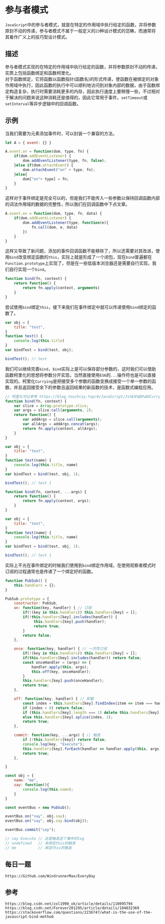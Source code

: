 # 参与者模式
`JavaScript`中的参与者模式，就是在特定的作用域中执行给定的函数，并将参数原封不动的传递，参与者模式不属于一般定义的`23`种设计模式的范畴，而通常将其看作广义上的技巧型设计模式。

## 描述
参与者模式实现的在特定的作用域中执行给定的函数，并将参数原封不动的传递，实质上包括函数绑定和函数柯里化。  
对于函数绑定，它将函数以函数指针(函数名)的形式传递，使函数在被绑定的对象作用域中执行，因此函数的执行中可以顺利地访问到对象内部的数据，由于函数绑定构造复杂，执行时需要消耗更多的内存，因此执行速度上要稍慢一些，不过相对于解决的问题来说这种消耗还是值得的，因此它常用于事件，`setTimeout`或`setInterval`等异步逻辑中的回调函数。

## 示例
当我们需要为元素添加事件时，可以封装一个兼容的方法。

```javascript
let A = { event: {} }

A.event.on = function(dom, type, fn) {
    if(dom.addEventListener) {
        dom.addEventListener(type, fn, false);
    }else if(dom.attachEvent) {
        dom.attachEvent("on" + type, fn);
    }else{
        dom["on"+ type] = fn;
    }
}
```

这样对于事件绑定是完全可以的，但是我们不能传入一些参数以保持回调函数内部的词法作用域的数据的完整性，所以我们在回调函数中下点文章。

```javascript
A.event.on = function(dom, type, fn, data) {
    if(dom.addEventListener) {
        dom.addEventListener(type, function(e){
            fn.call(dom, e, data)
        })
    }
}
```

这样又导致了新问题，添加的事件回调函数不能移除了，所以还需要对其改进，使用`bind`改变绑定函数的`this`，实际上就是形成了一个闭包，现在`bind`普遍都在`Function.prototype`上实现了，但是在一些低版本浏览器还是需要自行实现，我们自行实现一个`bind`。

```javascript
function bind(fn, context) {
    return function() {
        return fn.apply(context, arguments)
    }
}
```

尝试使用`bind`绑定`this`，接下来我们在事件绑定中就可以传递使用`bind`绑定的函数了。

```javascript
var obj = {
    title: "test",
}
function test() {
    console.log(this.title)
}
var bindTest = bind(test, obj);

bindTest(); // test
```

我们可以继续完善`bind`，`bind`实际上是可以保存部分参数的，这时我们可以借助函数柯里化的思想将参数分开实现，当然直接使用`ES6`的`...`操作符也是可以直接实现的。柯里化`Currying`是把接受多个参数的函数变换成接受一个单一参数的函数，并且返回接受余下的参数且返回结果的新函数的技术，是函数式编程应用。

```javascript
// 柯里化可以参考 https://blog.touchczy.top/#/JavaScript/Js%E4%B8%ADCurrying%E7%9A%84%E5%BA%94%E7%94%A8
function bind(fn, context) {
    var slice = Array.prototype.slice;
    var args = slice.call(arguments, 2);
    return function() {
        var addArgs = slice.call(arguments);
        var allArgs = addArgs.concat(args);
        return fn.apply(context, allArgs);
    }
}

var obj = {
    title: "test",
}
function test(name) {
    console.log(this.title, name)
}
var bindTest = bind(test, obj, 1);

bindTest(); // test 1
```

```javascript
function bind(fn, context, ...args) {
    return function() {
        return fn.apply(context, args);
    }
}

var obj = {
    title: "test",
}
function test(name) {
    console.log(this.title, name)
}
var bindTest = bind(test, obj, 1);

bindTest(); // test 1
```

实际上不光在事件绑定的时候我们使用到`bind`绑定作用域，在使用观察者模式时订阅的过程通常也是传递了一个绑定好的函数。

```javascript
function PubSub() {
    this.handlers = {};
}

PubSub.prototype = {
    constructor: PubSub,
    on: function(key, handler) { // 订阅
        if(!(key in this.handlers)) this.handlers[key] = [];
        if(!this.handlers[key].includes(handler)) {
             this.handlers[key].push(handler);
             return true;
        }
        return false;
    },

    once: function(key, handler) { // 一次性订阅
        if(!(key in this.handlers)) this.handlers[key] = [];
        if(this.handlers[key].includes(handler)) return false;
        const onceHandler = (args) => {
            handler.apply(this, args);
            this.off(key, onceHandler);
        }
        this.handlers[key].push(onceHandler);
        return true;
    },

    off: function(key, handler) { // 卸载
        const index = this.handlers[key].findIndex(item => item === handler);
        if (index < 0) return false;
        if (this.handlers[key].length === 1) delete this.handlers[key];
        else this.handlers[key].splice(index, 1);
        return true;
    },

    commit: function(key, ...args) { // 触发
        if (!this.handlers[key]) return false;
        console.log(key, "Execute");
        this.handlers[key].forEach(handler => handler.apply(this, args));
        return true;
    },

}

const obj = {
    name: "me",
    say: function(){
        console.log(this.name);
    }
}

const eventBus = new PubSub();

eventBus.on("say", obj.say);
eventBus.on("say", obj.say.bind(obj));

eventBus.commit("say");

// say Execute // 这是触发这个事件的log
// undefined   // 未绑定this的触发
// me          // 绑定this的触发
```


## 每日一题

```
https://Github.com/WindrunnerMax/EveryDay
```

## 参考

```
https://blog.csdn.net/zxl1990_ok/article/details/110095794
https://blog.csdn.net/Forever201295/article/details/104032369
https://stackoverflow.com/questions/2236747/what-is-the-use-of-the-javascript-bind-method
```

